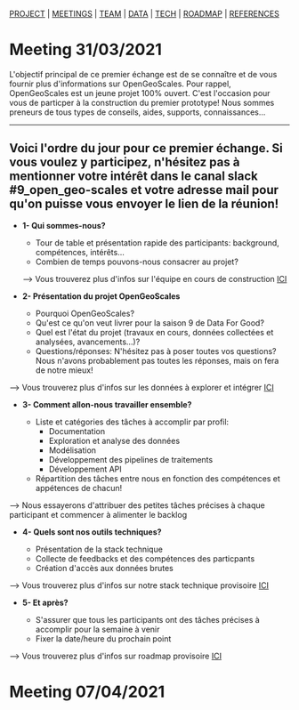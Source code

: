 [PROJECT](./index.html) | [MEETINGS](./meetings.html) | [TEAM](./team.html) | [DATA](./data.html)  | [TECH](./tech.html) | [ROADMAP](./roadmap.html) | [REFERENCES](./references.html)


# Meeting 31/03/2021

L'objectif principal de ce premier échange est de se connaître et de vous fournir plus d'informations sur OpenGeoScales.
Pour rappel, OpenGeoScales est un jeune projet 100% ouvert. C'est l'occasion pour vous de particper à la construction du premier prototype!
Nous sommes preneurs de tous types de conseils, aides, supports, connaissances...

---
Voici l'ordre du jour pour ce premier échange. **Si vous voulez y participez, n'hésitez pas à mentionner votre intérêt dans le canal slack #9_open_geo-scales et votre adresse mail pour qu'on puisse vous envoyer le lien de la réunion!**
---

- **1- Qui sommes-nous?**

  - Tour de table et présentation rapide des participants: background, compétences, intérêts...
  - Combien de temps pouvons-nous consacrer au projet? 
 
  --> Vous trouverez plus d'infos sur l'équipe en cours de construction [ICI](./pages/team.html)

- **2- Présentation du projet OpenGeoScales**

  - Pourquoi OpenGeoScales?
  - Qu'est ce qu'on veut livrer pour la saison 9 de Data For Good?
  - Quel est l'état du projet (travaux en cours, données collectées et analysées, avancements...)?
  - Questions/réponses: N'hésitez pas à poser toutes vos questions? Nous n'avons probablement pas toutes les réponses, mais on fera de notre mieux! 
  
--> Vous trouverez plus d'infos sur les données à explorer et intégrer [ICI](./pages/data.html)

- **3- Comment allon-nous travailler ensemble?**

  - Liste et catégories des tâches à accomplir par profil: 
    - Documentation 
    - Exploration et analyse des données
    - Modélisation
    - Développement des pipelines de traitements
    - Développement API
  - Répartition des tâches entre nous en fonction des compétences et appétences de chacun!

--> Nous essayerons d'attribuer des petites tâches précises à chaque participant et commencer à alimenter le backlog

- **4- Quels sont nos outils techniques?**

  - Présentation de la stack technique
  - Collecte de feedbacks et des compétences des particpants
  - Création d'accès aux données brutes

--> Vous trouverez plus d'infos sur notre stack technique provisoire [ICI](./pages/tech.html)

- **5- Et après?**

  - S'assurer que tous les participants ont des tâches précises à accomplir pour la semaine à venir
  - Fixer la date/heure du prochain point 

--> Vous trouverez plus d'infos sur roadmap provisoire [ICI](./pages/roadmap.html)

# Meeting 07/04/2021
